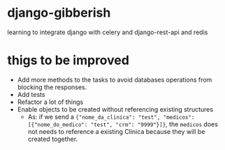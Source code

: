 # django-gibberish
learning to integrate django with celery and django-rest-api and redis

# thigs to be improved

- Add more methods to the tasks to avoid databases operations from blocking the responses.
- Add tests
- Refactor a lot of things
- Enable objects to be created without referencing existing structures
  - As: if we send a `{"nome_da_clinica": "test", "medicos": [{"nome_do_medico": "test", "crm": "9999"}]}`, the `medicos` does not needs to reference a existing Clinica because they will be created together.
